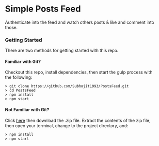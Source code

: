 # Simple Posts Feed

Authenticate into the feed and watch others posts & like and comment into those.

### Getting Started

There are two methods for getting started with this repo.

#### Familiar with Git?
Checkout this repo, install dependencies, then start the gulp process with the following:

```
> git clone https://github.com/Subhojit1993/PostsFeed.git
> cd PostsFeed
> npm install
> npm start
```

#### Not Familiar with Git?
Click [here](https://github.com/Subhojit1993/PostsFeed) then download the .zip file.  Extract the contents of the zip file, then open your terminal, change to the project directory, and:

```
> npm install
> npm start
```
